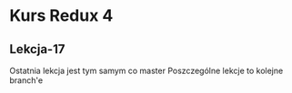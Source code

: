 # Kurs Redux 4
## Lekcja-17

Ostatnia lekcja jest tym samym co master
Poszczególne lekcje to kolejne branch'e
